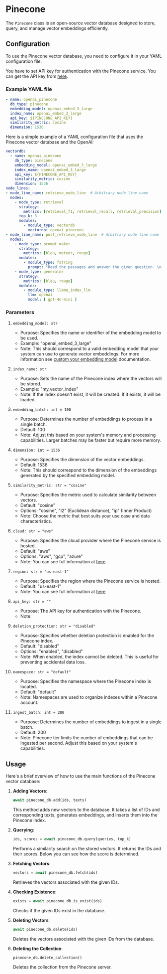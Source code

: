 # Pinecone

The `Pinecone` class is an open-source vector database designed to store, query, and manage vector embeddings efficiently.

## Configuration

To use the Pinecone vector database, you need to configure it in your YAML configuration file.

You have to set API key for authentication with the Pinecone service.
You can get the API key from [here](https://app.pinecone.io/organizations/-/keys).

### Example YAML file

```yaml
- name: openai_pinecone
  db_type: pinecone
  embedding_model: openai_embed_3_large
  index_name: openai_embed_3_large
  api_key: ${PINECONE_API_KEY}
  similarity_metric: cosine
  dimension: 1536
```

Here is a simple example of a YAML configuration file that uses the Pinecone vector database and the OpenAI:

```yaml
vectordb:
  - name: openai_pinecone
    db_type: pinecone
    embedding_model: openai_embed_3_large
    index_name: openai_embed_3_large
    api_key: ${PINECONE_API_KEY}
    similarity_metric: cosine
    dimension: 1536
node_lines:
- node_line_name: retrieve_node_line  # Arbitrary node line name
  nodes:
    - node_type: retrieval
      strategy:
        metrics: [retrieval_f1, retrieval_recall, retrieval_precision]
      top_k: 3
      modules:
        - module_type: vectordb
          vectordb: openai_pinecone
- node_line_name: post_retrieve_node_line  # Arbitrary node line name
  nodes:
    - node_type: prompt_maker
      strategy:
        metrics: [bleu, meteor, rouge]
      modules:
        - module_type: fstring
          prompt: "Read the passages and answer the given question. \n Question: {query} \n Passage: {retrieved_contents} \n Answer : "
    - node_type: generator
      strategy:
        metrics: [bleu, rouge]
      modules:
        - module_type: llama_index_llm
          llm: openai
          model: [ gpt-4o-mini ]
```

### Parameters

1. `embedding_model: str`
   - Purpose: Specifies the name or identifier of the embedding model to be used.
   - Example: "openai_embed_3_large"
   - Note: This should correspond to a valid embedding model that your system can use to generate vector embeddings. For more information see [custom your embedding model](https://docs.auto-rag.com/local_model.html#configure-the-embedding-model) documentation.

2. `index_name: str`
   - Purpose: Sets the name of the Pinecone index where the vectors will be stored.
   - Example: "my_vector_index"
   - Note: If the index doesn't exist, it will be created. If it exists, it will be loaded.

3. `embedding_batch: int = 100`
   - Purpose: Determines the number of embeddings to process in a single batch.
   - Default: 100
   - Note: Adjust this based on your system's memory and processing capabilities. Larger batches may be faster but require more memory.

4. `dimension: int = 1536`
   - Purpose: Specifies the dimension of the vector embeddings.
   - Default: 1536
   - Note: This should correspond to the dimension of the embeddings generated by the specified embedding model.

5. `similarity_metric: str = "cosine"`
   - Purpose: Specifies the metric used to calculate similarity between vectors.
   - Default: "cosine"
   - Options: "cosine", "l2" (Euclidean distance), "ip" (Inner Product)
   - Note: Choose the metric that best suits your use case and data characteristics.

6. `cloud: str = "aws"`
    - Purpose: Specifies the cloud provider where the Pinecone service is hosted.
    - Default: "aws"
    - Options: "aws", "gcp", "azure"
    - Note: You can see full information at [here](https://docs.pinecone.io/guides/indexes/understanding-indexes#serverless-indexes)

7. `region: str = "us-east-1"`
   - Purpose: Specifies the region where the Pinecone service is hosted.
   - Default: "us-east-1"
   - Note: You can see full information at [here](https://docs.pinecone.io/guides/indexes/understanding-indexes#serverless-indexes)

8. `api_key: str = ""`
   - Purpose: The API key for authentication with the Pinecone.
   - Note:

9. `deletion_protection: str = "disabled"`
   - Purpose: Specifies whether deletion protection is enabled for the Pinecone index.
   - Default: "disabled"
   - Options: "enabled", "disabled"
   - Note: When enabled, the index cannot be deleted. This is useful for preventing accidental data loss.

10. `namespace: str = "default"`
    - Purpose: Specifies the namespace where the Pinecone index is located.
    - Default: "default"
    - Note: Namespaces are used to organize indexes within a Pinecone account.

11. `ingest_batch: int = 200`
    - Purpose: Determines the number of embeddings to ingest in a single batch.
    - Default: 200
    - Note: Pinecone tier limits the number of embeddings that can be ingested per second. Adjust this based on your system's capabilities.

## Usage

Here's a brief overview of how to use the main functions of the Pinecone vector database:

1. **Adding Vectors**:
   ```python
   await pinecone_db.add(ids, texts)
   ```
   This method adds new vectors to the database. It takes a list of IDs and corresponding texts, generates embeddings, and inserts them into the Pinecone Index.

2. **Querying**:
   ```python
   ids, scores = await pinecone_db.query(queries, top_k)
   ```
   Performs a similarity search on the stored vectors.
   It returns the IDs and their scores.
   Below you can see how the score is determined.

3. **Fetching Vectors**:
   ```python
   vectors = await pinecone_db.fetch(ids)
   ```
   Retrieves the vectors associated with the given IDs.

4. **Checking Existence**:
   ```python
   exists = await pinecone_db.is_exist(ids)
   ```
   Checks if the given IDs exist in the database.

5. **Deleting Vectors**:
   ```python
   await pinecone_db.delete(ids)
   ```
   Deletes the vectors associated with the given IDs from the database.

6. **Deleting the Collection**:
   ```python
   pinecone_db.delete_collection()
   ```
   Deletes the collection from the Pinecone server.
